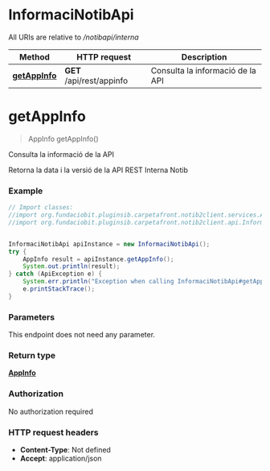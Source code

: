 # InformaciNotibApi

All URIs are relative to */notibapi/interna*

Method | HTTP request | Description
------------- | ------------- | -------------
[**getAppInfo**](InformaciNotibApi.md#getAppInfo) | **GET** /api/rest/appinfo | Consulta la informació de la API

<a name="getAppInfo"></a>
# **getAppInfo**
> AppInfo getAppInfo()

Consulta la informació de la API

Retorna la data i la versió de la API REST Interna Notib

### Example
```java
// Import classes:
//import org.fundaciobit.pluginsib.carpetafront.notib2client.services.ApiException;
//import org.fundaciobit.pluginsib.carpetafront.notib2client.api.InformaciNotibApi;


InformaciNotibApi apiInstance = new InformaciNotibApi();
try {
    AppInfo result = apiInstance.getAppInfo();
    System.out.println(result);
} catch (ApiException e) {
    System.err.println("Exception when calling InformaciNotibApi#getAppInfo");
    e.printStackTrace();
}
```

### Parameters
This endpoint does not need any parameter.

### Return type

[**AppInfo**](AppInfo.md)

### Authorization

No authorization required

### HTTP request headers

 - **Content-Type**: Not defined
 - **Accept**: application/json

